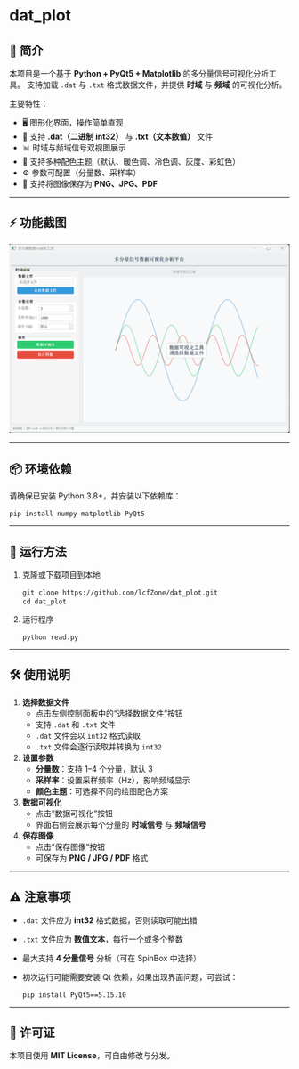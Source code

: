 # dat_plot
## 📖 简介

本项目是一个基于 **Python + PyQt5 + Matplotlib** 的多分量信号可视化分析工具。
 支持加载 `.dat` 与 `.txt` 格式数据文件，并提供 **时域** 与 **频域** 的可视化分析。

主要特性：

- 🖥 图形化界面，操作简单直观
- 📂 支持 **.dat（二进制 int32）** 与 **.txt（文本数值）** 文件
- 📊 时域与频域信号双视图展示
- 🎨 支持多种配色主题（默认、暖色调、冷色调、灰度、彩虹色）
- ⚙️ 参数可配置（分量数、采样率）
- 💾 支持将图像保存为 **PNG、JPG、PDF**

------

## ⚡ 功能截图

![](image-20250829200956722.png)

------

## 📦 环境依赖

请确保已安装 Python 3.8+，并安装以下依赖库：

```
pip install numpy matplotlib PyQt5
```

------

## 🚀 运行方法

1. 克隆或下载项目到本地

   ```
   git clone https://github.com/lcfZone/dat_plot.git
   cd dat_plot
   ```

2. 运行程序

   ```
   python read.py
   ```

------

## 🛠 使用说明

1. **选择数据文件**
   - 点击左侧控制面板中的“选择数据文件”按钮
   - 支持 `.dat` 和 `.txt` 文件
   - `.dat` 文件会以 `int32` 格式读取
   - `.txt` 文件会逐行读取并转换为 `int32`
2. **设置参数**
   - **分量数**：支持 1–4 个分量，默认 3
   - **采样率**：设置采样频率（Hz），影响频域显示
   - **颜色主题**：可选择不同的绘图配色方案
3. **数据可视化**
   - 点击“数据可视化”按钮
   - 界面右侧会展示每个分量的 **时域信号** 与 **频域信号**
4. **保存图像**
   - 点击“保存图像”按钮
   - 可保存为 **PNG / JPG / PDF** 格式

------

## ⚠️ 注意事项

- `.dat` 文件应为 **int32** 格式数据，否则读取可能出错

- `.txt` 文件应为 **数值文本**，每行一个或多个整数

- 最大支持 **4 分量信号** 分析（可在 SpinBox 中选择）

- 初次运行可能需要安装 Qt 依赖，如果出现界面问题，可尝试：

  ```
  pip install PyQt5==5.15.10
  ```

------

## 📜 许可证

本项目使用 **MIT License**，可自由修改与分发。
